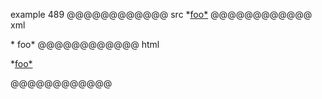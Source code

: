 example 489
@@@@@@@@@@@@ src
*[foo*](/uri)
@@@@@@@@@@@@ xml
<?xml version="1.0" encoding="UTF-8"?>
<!DOCTYPE document SYSTEM "CommonMark.dtd">
<document xmlns="http://commonmark.org/xml/1.0">
  <paragraph>
    <text>*</text>
    <link destination="/uri" title="">
      <text>foo*</text>
    </link>
  </paragraph>
</document>
@@@@@@@@@@@@ html
<p>*<a href="/uri">foo*</a></p>
@@@@@@@@@@@@
